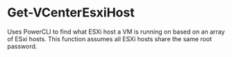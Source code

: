 # Get-VCenterEsxiHost
Uses PowerCLI to find what ESXi host a VM is running on based on an array of ESxi hosts. This function assumes all ESXi hosts share the same root password.
